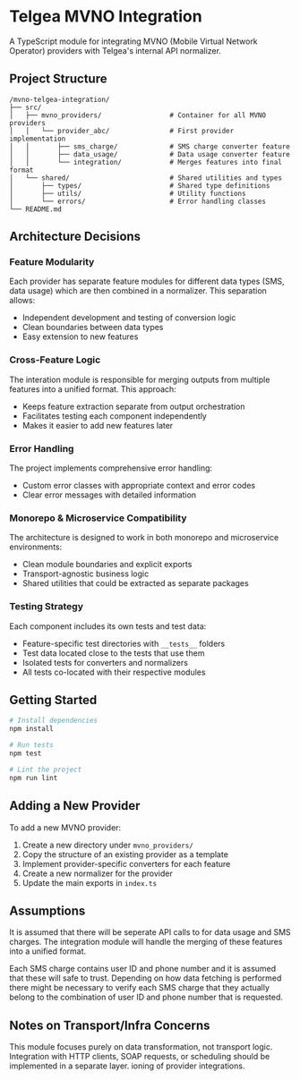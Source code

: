 # Telgea MVNO Integration

A TypeScript module for integrating MVNO (Mobile Virtual Network Operator) providers with Telgea's internal API normalizer.

## Project Structure

```
/mvno-telgea-integration/
├── src/
│   ├── mvno_providers/                 # Container for all MVNO providers
│   │   └── provider_abc/               # First provider implementation
│   │       ├── sms_charge/             # SMS charge converter feature
│   │       ├── data_usage/             # Data usage converter feature
│   │       └── integration/            # Merges features into final format
│   └── shared/                         # Shared utilities and types
│       ├── types/                      # Shared type definitions
│       ├── utils/                      # Utility functions
│       └── errors/                     # Error handling classes
└── README.md
```

## Architecture Decisions

### Feature Modularity

Each provider has separate feature modules for different data types (SMS, data usage) which are then combined in a normalizer. This separation allows:

- Independent development and testing of conversion logic
- Clean boundaries between data types
- Easy extension to new features

### Cross-Feature Logic

The interation module is responsible for merging outputs from multiple features into a unified format. This approach:

- Keeps feature extraction separate from output orchestration
- Facilitates testing each component independently
- Makes it easier to add new features later

### Error Handling

The project implements comprehensive error handling:

- Custom error classes with appropriate context and error codes
- Clear error messages with detailed information

### Monorepo & Microservice Compatibility

The architecture is designed to work in both monorepo and microservice environments:

- Clean module boundaries and explicit exports
- Transport-agnostic business logic
- Shared utilities that could be extracted as separate packages

### Testing Strategy

Each component includes its own tests and test data:

- Feature-specific test directories with `__tests__` folders
- Test data located close to the tests that use them
- Isolated tests for converters and normalizers
- All tests co-located with their respective modules

## Getting Started

```bash
# Install dependencies
npm install

# Run tests
npm test

# Lint the project
npm run lint
```


## Adding a New Provider

To add a new MVNO provider:

1. Create a new directory under `mvno_providers/`
2. Copy the structure of an existing provider as a template
3. Implement provider-specific converters for each feature
4. Create a new normalizer for the provider
5. Update the main exports in `index.ts`

## Assumptions

It is assumed that there will be seperate API calls to for data usage and SMS charges. The integration module will handle the merging of these features into a unified format. 

Each SMS charge contains user ID and phone number and it is assumed that these will safe to trust. Depending on how data fetching is performed there might be necessary to verify each SMS charge that they actually belong to the combination of user ID and phone number that is requested.

## Notes on Transport/Infra Concerns

This module focuses purely on data transformation, not transport logic. Integration with HTTP clients, SOAP requests, or scheduling should be implemented in a separate layer.
ioning of provider integrations.
